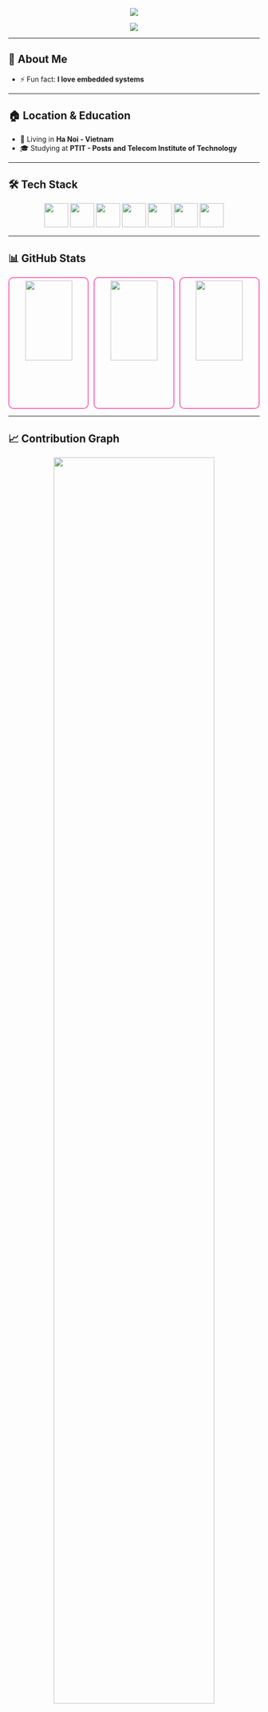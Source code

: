 <!-- Header -->
<p align="center">
  <img src="https://capsule-render.vercel.app/api?type=waving&color=FF69B4&height=200&section=header&text=Hi,%20I'm%20Nguyen%20Ngoc%20Hai%20👋&fontSize=40&fontColor=ffffff" />
</p>

<!-- Typing SVG -->
<p align="center">
  <img src="https://readme-typing-svg.herokuapp.com?font=Fira+Code&size=24&duration=4000&pause=1000&color=FF69B4&center=true&vCenter=true&width=600&lines=Embedded+Systems+Enthusiast;C%2FC%2B%2B+Developer;Always+Learning+New+Things+✨" />
</p>

---

## 🚀 About Me  
- ⚡ Fun fact: **I love embedded systems**  

---

## 🏠 Location & Education  
- 🏡 Living in **Ha Noi - Vietnam**  
- 🎓 Studying at **PTIT - Posts and Telecom Institute of Technology**  

---

## 🛠 Tech Stack  
<p align="center">
  <a href="https://en.wikipedia.org/wiki/C_(programming_language)"><img src="https://skillicons.dev/icons?i=c" width="48"/></a>
  <a href="https://isocpp.org/"><img src="https://skillicons.dev/icons?i=cpp" width="48"/></a>
  <a href="https://www.arduino.cc/"><img src="https://skillicons.dev/icons?i=arduino" width="48"/></a>
  <a href="https://www.keil.com/"><img src="https://skillicons.dev/icons?i=visualstudio" width="48"/></a>
  <a href="https://code.visualstudio.com/"><img src="https://skillicons.dev/icons?i=vscode" width="48"/></a>
  <a href="https://git-scm.com/"><img src="https://skillicons.dev/icons?i=git" width="48"/></a>
  <a href="https://github.com/"><img src="https://skillicons.dev/icons?i=github" width="48"/></a>
</p>

---

## 📊 GitHub Stats  

<div align="center" style="display: flex; gap: 10px;">

  <div style="flex: 1; border: 2px solid #ff69b4; border-radius: 10px; padding: 5px; height: 250px;">
    <img src="https://github-readme-stats.vercel.app/api?username=haikevins&show_icons=true&theme=radical&cache_seconds=1800" width="80%" height="80%">
  </div>

  <div style="flex: 1; border: 2px solid #ff69b4; border-radius: 10px; padding: 5px; height: 250px;">
    <img src="https://github-readme-streak-stats.herokuapp.com/?user=haikevins&theme=radical" width="80%" height="80%">
  </div>

  <div style="flex: 1; border: 2px solid #ff69b4; border-radius: 10px; padding: 5px; height: 250px;">
    <img src="https://github-readme-stats.vercel.app/api/top-langs/?username=haikevins&layout=compact&theme=radical&cache_seconds=1800" width="80%" height="80%">
  </div>

</div>


---

## 📈 Contribution Graph  
<p align="center">
  <img src="https://github-readme-activity-graph.vercel.app/graph?username=haikevins&theme=react-dark&bg_color=20232a&hide_border=true" width="80%" height="80%">
</p>

---

## 🐍 Contribution Snake  
<p align="center">
  <img src="https://github.com/haikevins/haikevins/blob/output/github-contribution-grid-snake.svg" />
</p>

---

## 🏆 GitHub Trophies  
<p align="center">
  <img src="https://github-profile-trophy.vercel.app/?username=haikevins&theme=radical&no-frame=true&row=1&column=6" />
</p>

---

## 🎵 Spotify Now Playing  
<p align="center">
  <img src="https://spotify-github-profile.vercel.app/api/view?uid=YOUR_SPOTIFY_USER_ID&cover_image=true&theme=novatorem&bar_color=ff69b4&bar_color_cover=true" />
</p>

---

## 🌐 Connect with Me  
<p align="center">
  <a href="https://www.linkedin.com/in/your-profile" target="_blank">
    <img alt="LinkedIn" src="https://img.shields.io/badge/LinkedIn-0A66C2?style=for-the-badge&logo=linkedin&logoColor=white">
  </a>
  <a href="mailto:nguyengochai2004@gmail.com" target="_blank">
    <img alt="Email" src="https://img.shields.io/badge/Gmail-D14836?style=for-the-badge&logo=gmail&logoColor=white">
  </a>
  <a href="https://www.youtube.com/@nguyenngochai24" target="_blank">
    <img alt="YouTube" src="https://img.shields.io/badge/YouTube-FF0000?style=for-the-badge&logo=youtube&logoColor=white">
  </a>
  <a href="https://www.facebook.com/hai.nguyenngoc.2004/" target="_blank">
    <img alt="Facebook" src="https://img.shields.io/badge/Facebook-1877F2?style=for-the-badge&logo=facebook&logoColor=white">
  </a>
</p>

---

<p align="center">
  <strong>⭐ If you like my work, feel free to ⭐ this repo! ⭐</strong>
</p>

<!-- Footer -->
<p align="center">
  <img src="https://capsule-render.vercel.app/api?type=waving&color=FF69B4&height=100&section=footer"/>
</p>
